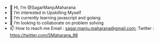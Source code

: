 - 👋 Hi, I’m @SagarManjuMaharana
- 👀 I’m interested in Upskilling Myself
- 🌱 I’m currently learning javascript and golang
- 💞️ I’m looking to collaborate on problem solving
- 📫 How to reach me Email : sagar.manju.maharana@gmail.com; Twitter : https://twitter.com/SMaharana_98

<!---
SagarManjuMaharana/SagarManjuMaharana is a ✨ special ✨ repository because its `README.md` (this file) appears on your GitHub profile.
You can click the Preview link to take a look at your changes.
--->
